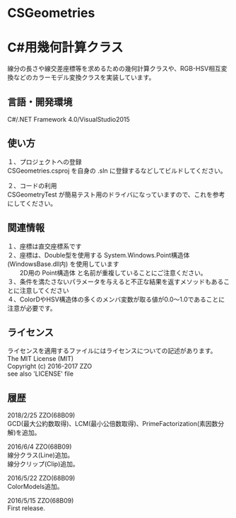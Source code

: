 ﻿# CSGeometries
C#用幾何計算クラス
======================
線分の長さや線交差座標等を求めるための幾何計算クラスや、RGB-HSV相互変換などのカラーモデル変換クラスを実装しています。

言語・開発環境
------
C#/.NET Framework 4.0/VisualStudio2015

使い方
------
１、プロジェクトへの登録  
CSGeometries.csproj を自身の .sln に登録するなどしてビルドしてください。  

２、コードの利用  
CSGeometryTest が簡易テスト用のドライバになっていますので、これを参考にしてください。  

関連情報
------
１、座標は直交座標系です  
２、座標は、Double型を使用する System.Windows.Point構造体(WindowsBase.dll内) を使用しています  
　　2D用の Point構造体 と名前が重複していることにご注意ください。  
３、条件を満たさないパラメータを与えると不正な結果を返すメソッドもあることに注意してください  
４、ColorDやHSV構造体の多くのメンバ変数が取る値が0.0～1.0であることに注意が必要です。

ライセンス
------
ライセンスを適用するファイルにはライセンスについての記述があります。  
The MIT License (MIT)  
Copyright (c) 2016-2017 ZZO  
see also 'LICENSE' file

履歴
-----
2018/2/25 ZZO(68B09)  
GCD(最大公約数取得)、LCM(最小公倍数取得)、PrimeFactorization(素因数分解)を追加。  
  
2016/6/4 ZZO(68B09)   
線分クラス(Line)追加。  
線分クリップ(Clip)追加。  
  
2016/5/22 ZZO(68B09)  
ColorModels追加。  
  
2016/5/15 ZZO(68B09)  
First release.
